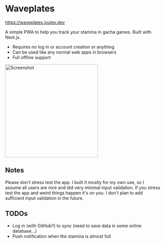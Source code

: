 # Waveplates

https://waveplates.joulev.dev

A simple PWA to help you track your stamina in gacha games. Built with Next.js.

- Requires no log in or account creation or anything
- Can be used like any normal web apps in browsers
- Full offline support

<img src="https://github.com/user-attachments/assets/2bd2d248-4ff5-4615-bfa9-18ba0d27bb3c" alt="Screenshot" width="300">

## Notes

Please don't stress test the app. I built it mostly for my own use, so I assume all users are nice and did very minimal input validation. If you stress test the app and weird things happen it's on you. I don't plan to add sufficient input validation in the future.

## TODOs

- Log in (with GitHub?) to sync (need to save data in some online database...)
- Push notification when the stamina is almost full

